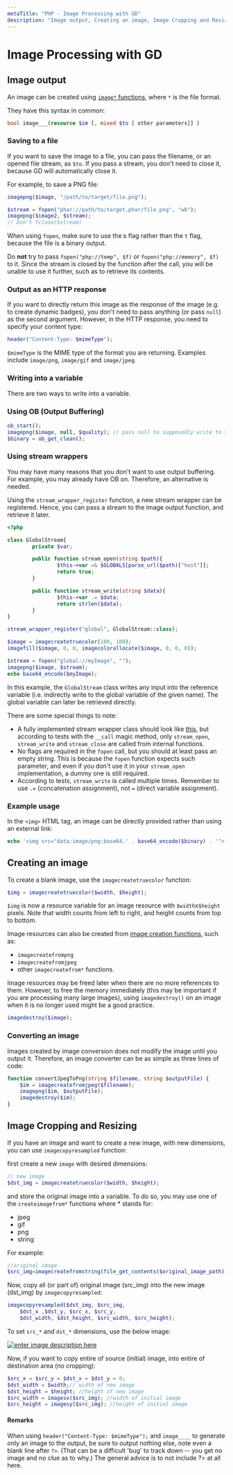 ```yaml
---
metaTitle: "PHP - Image Processing with GD"
description: "Image output, Creating an image, Image Cropping and Resizing"
---
```


# Image Processing with GD



## Image output


An image can be created using [`image*` functions](http://php.net/manual/en/function.imagepng.php#refsect1-function.imagepng-seealso), where `*` is the file format.

They have this syntax in common:

```php
bool image___(resource $im [, mixed $to [ other parameters]] )

```

### Saving to a file

If you want to save the image to a file, you can pass the filename, or an opened file stream, as `$to`. If you pass a stream, you don't need to close it, because GD will automatically close it.

For example, to save a PNG file:

```php
imagepng($image, "/path/to/target/file.png");

$stream = fopen("phar://path/to/target.phar/file.png", "wb");
imagepng($image2, $stream);
// Don't fclose($stream)

```

When using `fopen`, make sure to use the `b` flag rather than the `t` flag, because the file is a binary output.

Do **not** try to pass `fopen("php://temp", $f)` or `fopen("php://memory", $f)` to it. Since the stream is closed by the function after the call, you will be unable to use it further, such as to retrieve its contents.

### Output as an HTTP response

If you want to directly return this image as the response of the image (e.g. to create dynamic badges), you don't need to pass anything (or pass `null`) as the second argument. However, in the HTTP response, you need to specify your content type:

```php
header("Content-Type: $mimeType");

```

`$mimeType` is the MIME type of the format you are returning. Examples include `image/png`, `image/gif` and `image/jpeg`.

### Writing into a variable

There are two ways to write into a variable.

### Using OB (Output Buffering)

```php
ob_start();
imagepng($image, null, $quality); // pass null to supposedly write to stdout
$binary = ob_get_clean();

```

### Using stream wrappers

You may have many reasons that you don't want to use output buffering. For example, you may already have OB on. Therefore, an alternative is needed.

Using the `stream_wrapper_register` function, a new stream wrapper can be registered. Hence, you can pass a stream to the image output function, and retrieve it later.

```php
<?php

class GlobalStream{
        private $var;

        public function stream_open(string $path){
                $this->var =& $GLOBALS[parse_url($path)["host"]];
                return true;
        }

        public function stream_write(string $data){
                $this->var .= $data;
                return strlen($data);
        }
}

stream_wrapper_register("global", GlobalStream::class);

$image = imagecreatetruecolor(100, 100);
imagefill($image, 0, 0, imagecolorallocate($image, 0, 0, 0));

$stream = fopen("global://myImage", "");
imagepng($image, $stream);
echo base64_encode($myImage);

```

In this example, the `GlobalStream` class writes any input into the reference variable (i.e. indirectly write to the global variable of the given name). The global variable can later be retrieved directly.

There are some special things to note:

- A fully implemented stream wrapper class should look like [this](http://php.net/manual/en/stream.streamwrapper.example-1.php), but according to tests with the `__call` magic method, only `stream_open`, `stream_write` and `stream_close` are called from internal functions.
- No flags are required in the `fopen` call, but you should at least pass an empty string. This is because the `fopen` function expects such parameter, and even if you don't use it in your `stream_open` implementation, a dummy one is still required.
- According to tests, `stream_write` is called multiple times. Remember to use `.=` (concatenation assignment), not `=` (direct variable assignment).

### Example usage

In the `<img>` HTML tag, an image can be directly provided rather than using an external link:

```php
echo '<img src="data:image/png;base64,' . base64_encode($binary) . '">';

```



## Creating an image


To create a blank image, use the `imagecreatetruecolor` function:

```php
$img = imagecreatetruecolor($width, $height);

```

`$img` is now a resource variable for an image resource with `$width`x`$height` pixels. Note that width counts from left to right, and height counts from top to bottom.

Image resources can also be created from [image creation functions](http://php.net/manual/en/ref.image.php), such as:

- `imagecreatefrompng`
- `imagecreatefromjpeg`
- other `imagecreatefrom*` functions.

Image resources may be freed later when there are no more references to them. However, to free the memory immediately (this may be important if you are processing many large images), using `imagedestroy()` on an image when it is no longer used might be a good practice.

```php
imagedestroy($image);

```

### Converting an image

Images created by image conversion does not modify the image until you output it. Therefore, an image converter can be as simple as three lines of code:

```php
function convertJpegToPng(string $filename, string $outputFile) {
    $im = imagecreatefromjpeg($filename);
    imagepng($im, $outputFile);
    imagedestroy($im);
}

```



## Image Cropping and Resizing


If you have an image and want to create a new image, with new dimensions, you can use `imagecopyresampled` function:

first create a new `image` with desired dimensions:

```php
// new image
$dst_img = imagecreatetruecolor($width, $height);

```

and store the original image into a variable. To do so, you may use one of the `createimagefrom*` functions where * stands for:

- jpeg
- gif
- png
- string

For example:

```php
//original image
$src_img=imagecreatefromstring(file_get_contents($original_image_path));

```

Now, copy all (or part of) original image (src_img) into the new image (dst_img) by `imagecopyresampled`:

```php
imagecopyresampled($dst_img, $src_img, 
    $dst_x ,$dst_y, $src_x, $src_y, 
    $dst_width, $dst_height, $src_width, $src_height);

```

To set `src_*` and `dst_*` dimensions, use the below image:

[<img src="https://i.stack.imgur.com/6MFxN.jpg" alt="enter image description here" />](https://i.stack.imgur.com/6MFxN.jpg)

Now, if you want to copy entire of source (initial) image, into entire of destination area (no cropping):

```php
$src_x = $src_y = $dst_x = $dst_y = 0;
$dst_width = $width;// width of new image
$dst_height = $height; //height of new image
$src_width = imagesx($src_img); //width of initial image
$src_height = imagesy($src_img); //height of initial image

```



#### Remarks


When using `header("Content-Type: $mimeType");` and `image____` to generate only an image to the output, be sure to output nothing else, note even a blank line after `?>`.  (That can be a difficult 'bug' to track down -- you get no image and no clue as to why.)  The general advice is to not include ?> at all here.

